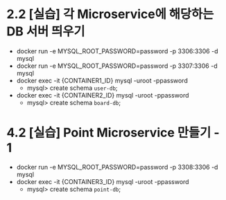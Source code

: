 # 2.2 [실습] 각 Microservice에 해당하는 DB 서버 띄우기

- docker run -e MYSQL_ROOT_PASSWORD=password -p 3306:3306 -d mysql
- docker run -e MYSQL_ROOT_PASSWORD=password -p 3307:3306 -d mysql
- docker exec -it {CONTAINER1_ID} mysql -uroot -ppassword
  - mysql> create schema `user-db`;
- docker exec -it {CONTAINER2_ID} mysql -uroot -ppassword
  - mysql> create schema `board-db`;

# 4.2 [실습] Point Microservice 만들기 - 1

- docker run -e MYSQL_ROOT_PASSWORD=password -p 3308:3306 -d mysql
- docker exec -it {CONTAINER3_ID} mysql -uroot -ppassword
  - mysql> create schema `point-db`;
